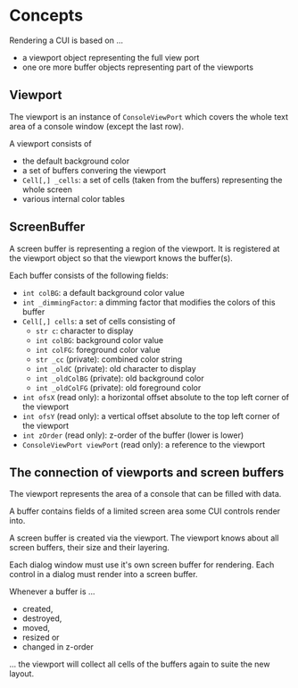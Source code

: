 Concepts
========

Rendering a CUI is based on ...

* a viewport object representing the full view port
* one ore more buffer objects representing part of the viewports

Viewport
--------

The viewport is an instance of `ConsoleViewPort` which covers the whole text area of a console window (except the last row).

A viewport consists of

* the default background color
* a set of buffers convering the viewport
* `Cell[,] _cells`: a set of cells (taken from the buffers) representing the whole screen
* various internal color tables

ScreenBuffer
------------

A screen buffer is representing a region of the viewport. It is registered at the viewport object so that the viewport knows the buffer(s).

Each buffer consists of the following fields:

* `int colBG`: a default background color value
* `int _dimmingFactor`: a dimming factor that modifies the colors of this buffer
* `Cell[,] cells`: a set of cells consisting of
	* `str c`: character to display
	* `int colBG`: background color value
	* `int colFG`: foreground color value
	* `str _cc` (private): combined color string
	* `int _oldC` (private): old character to display
	* `int _oldColBG` (private): old background color
	* `int _oldColFG` (private): old foreground color
* `int ofsX` (read only): a horizontal offset absolute to the top left corner of the viewport
* `int ofsY` (read only): a vertical offset absolute to the top left corner of the viewport
* `int zOrder` (read only): z-order of the buffer (lower is lower)
* `ConsoleViewPort viewPort` (read only): a reference to the viewport

The connection of viewports and screen buffers
-----------------------------------------------

The viewport represents the area of a console that can be filled with data.

A buffer contains fields of a limited screen area some CUI controls render into.

A screen buffer is created via the viewport. The viewport knows about all screen buffers, their size and their layering.

Each dialog window must use it's own screen buffer for rendering. Each control in a dialog must render into a screen buffer.

Whenever a buffer is ...

* created,
* destroyed,
* moved,
* resized or
* changed in z-order

... the viewport will collect all cells of the buffers again to suite the new layout.























